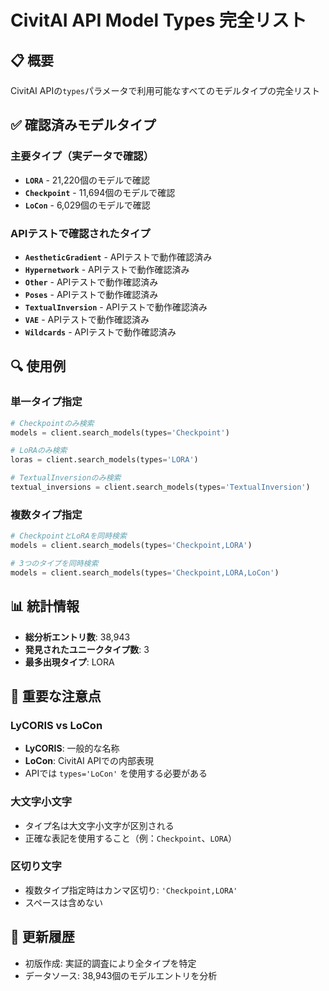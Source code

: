 # CivitAI API Model Types 完全リスト

## 📋 概要
CivitAI APIの`types`パラメータで利用可能なすべてのモデルタイプの完全リスト

## ✅ 確認済みモデルタイプ

### 主要タイプ（実データで確認）
- **`LORA`** - 21,220個のモデルで確認
- **`Checkpoint`** - 11,694個のモデルで確認
- **`LoCon`** - 6,029個のモデルで確認

### APIテストで確認されたタイプ
- **`AestheticGradient`** - APIテストで動作確認済み
- **`Hypernetwork`** - APIテストで動作確認済み
- **`Other`** - APIテストで動作確認済み
- **`Poses`** - APIテストで動作確認済み
- **`TextualInversion`** - APIテストで動作確認済み
- **`VAE`** - APIテストで動作確認済み
- **`Wildcards`** - APIテストで動作確認済み


## 🔍 使用例

### 単一タイプ指定
```python
# Checkpointのみ検索
models = client.search_models(types='Checkpoint')

# LoRAのみ検索  
loras = client.search_models(types='LORA')

# TextualInversionのみ検索
textual_inversions = client.search_models(types='TextualInversion')
```

### 複数タイプ指定
```python
# CheckpointとLoRAを同時検索
models = client.search_models(types='Checkpoint,LORA')

# 3つのタイプを同時検索
models = client.search_models(types='Checkpoint,LORA,LoCon')
```

## 📊 統計情報

- **総分析エントリ数**: 38,943
- **発見されたユニークタイプ数**: 3
- **最多出現タイプ**: LORA

## 🎯 重要な注意点

### LyCORIS vs LoCon
- **LyCORIS**: 一般的な名称
- **LoCon**: CivitAI APIでの内部表現
- APIでは `types='LoCon'` を使用する必要がある

### 大文字小文字
- タイプ名は大文字小文字が区別される
- 正確な表記を使用すること（例：`Checkpoint`、`LORA`）

### 区切り文字
- 複数タイプ指定時はカンマ区切り: `'Checkpoint,LORA'`
- スペースは含めない

## 📝 更新履歴
- 初版作成: 実証的調査により全タイプを特定
- データソース: 38,943個のモデルエントリを分析
